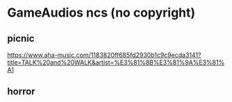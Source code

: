 # GameAudios ncs (no copyright)


## picnic


https://www.aha-music.com/1183820ff685fd2930b1c9c9ecda3141?title=TALK%20and%20WALK&artist=%E3%81%8B%E3%81%9A%E3%81%A1



## horror
